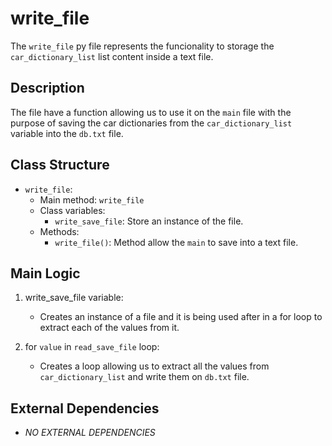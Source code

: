 # write_file

The `write_file` py file represents the funcionality to storage the `car_dictionary_list` list content inside a text file.

## Description

The file have a function allowing us to use it on the `main` file with the purpose of saving the car dictionaries from the `car_dictionary_list` variable into the `db.txt` file.

## Class Structure

- `write_file`:
  - Main method: `write_file`
  - Class variables:
    - `write_save_file`: Store an instance of the file.
  - Methods:
    - `write_file()`: Method allow the `main` to save into a text file.

## Main Logic

1. write_save_file variable:
   - Creates an instance of a file and it is being used after in a for loop to extract each of the values from it.

2. for `value` in `read_save_file` loop:
   - Creates a loop allowing us to extract all the values from `car_dictionary_list` and write them on `db.txt` file.

## External Dependencies

- *NO EXTERNAL DEPENDENCIES*